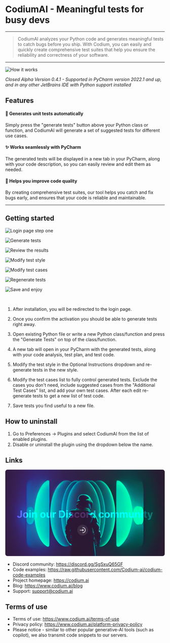 # CodiumAI - Meaningful tests for busy devs

---

> CodiumAI analyzes your Python code and generates meaningful tests to catch bugs before you ship. With Codium, you can easily and quickly create comprehensive test suites that help you ensure the reliability and correctness of your software.

---

![How it works](https://raw.githubusercontent.com/Codium-ai/codiumai-jetbrains-release/main/media/docs/TestGeneration.gif)

_Closed Alpha Version 0.4.1 - Supported in PyCharm version 2022.1 and up, and in any other JetBrains IDE with Python support installed_

## Features

#### 🤖 Generates unit tests automatically

Simply press the "generate tests" button above your Python class or function, and CodiumAI will generate a set of suggested tests for different use cases.

#### ✨ Works seamlessly with PyCharm

The generated tests will be displayed in a new tab in your PyCharm, along with your code description, so you can easily review and edit them as needed.

#### 🚀 Helps you improve code quality

By creating comprehensive test suites, our tool helps you catch and fix bugs early, and ensures that your code is reliable and maintainable.

---

## Getting started

![Login page step one](https://raw.githubusercontent.com/Codium-ai/codiumai-jetbrains-release/main/media/docs/Step1.png)
<br>

![Generate tests](https://raw.githubusercontent.com/Codium-ai/codiumai-jetbrains-release/main/media/docs/Step2.png)
<br>

![Review the results](https://raw.githubusercontent.com/Codium-ai/codiumai-jetbrains-release/main/media/docs/Step3.png)
<br>

![Modify test style](https://raw.githubusercontent.com/Codium-ai/codiumai-jetbrains-release/main/media/docs/Step4.png)
<br>

![Modify test cases](https://raw.githubusercontent.com/Codium-ai/codiumai-jetbrains-release/main/media/docs/Step5.png)
<br>

![Regenerate tests](https://raw.githubusercontent.com/Codium-ai/codiumai-jetbrains-release/main/media/docs/Step6.png)
<br>

![Save and enjoy](https://raw.githubusercontent.com/Codium-ai/codiumai-jetbrains-release/main/media/docs/Step7.png)

<br>

1. After installation, you will be redirected to the login page.

2. Once you confirm the activation you should be able to generate tests right away.

3. Open existing Python file or write a new Python class/function and press the "Generate Tests" on top of the class/function.

4. A new tab will open in your PyCharm with the generated tests, along with your code analysis, test plan, and test code.

5. Modify the test style in the Optional Instructions dropdown and re-generate tests in the new style.

6. Modify the test cases list to fully control generated tests. Exclude the cases you don't need, include suggested cases from the "Additional Test Cases" list, and add your own test cases. After each edit re-generate tests to get a new list of test code.

7. Save tests you find useful to a new file.
   <br>

## How to uninstall

1. Go to Preferences -> Plugins and select CodiumAI from the list of enabled plugins.
2. Disable or uninstall the plugin using the dropdown below the name.

## Links

[![Join our Discord community](https://raw.githubusercontent.com/Codium-ai/codiumai-vscode-release/main/media/docs/Joincommunity.png)](https://discord.gg/SgSxuQ65GF)

- Discord community: https://discord.gg/SgSxuQ65GF
- Code examples: https://raw.githubusercontent.com/Codium-ai/codium-code-examples
- Project homepage: https://codium.ai
- Blog: https://www.codium.ai/blog
- Support: support@codium.ai

## Terms of use

- Terms of use: https://www.codium.ai/terms-of-use
- Privacy policy: https://www.codium.ai/platform-privacy-policy
- Please notice - similar to other popular generative-AI tools (such as copilot), we also transmit code snippets to our servers.
